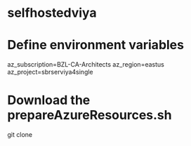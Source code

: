 # selfhostedviya

# Define environment variables

az_subscription=BZL-CA-Architects
az_region=eastus
az_project=sbrserviya4single

# Download the prepareAzureResources.sh

git clone

